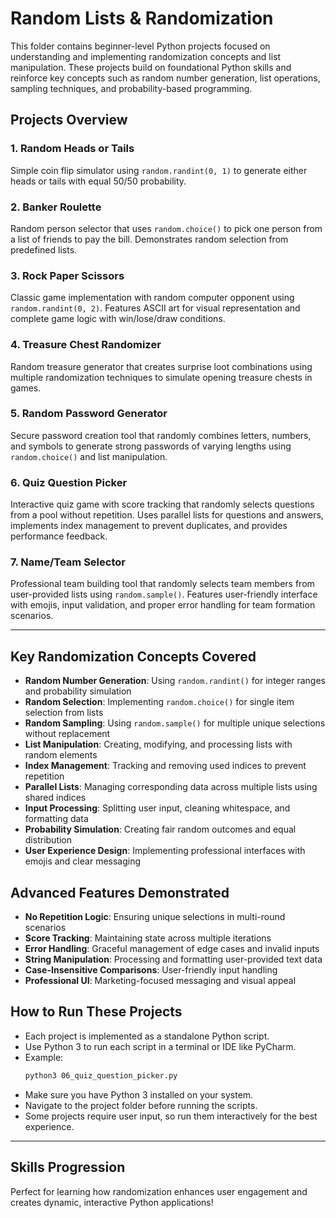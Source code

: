# Random Lists & Randomization

This folder contains beginner-level Python projects focused on understanding and implementing randomization concepts and list manipulation. These projects build on foundational Python skills and reinforce key concepts such as random number generation, list operations, sampling techniques, and probability-based programming.

## Projects Overview

### 1. Random Heads or Tails
Simple coin flip simulator using `random.randint(0, 1)` to generate either heads or tails with equal 50/50 probability.

### 2. Banker Roulette
Random person selector that uses `random.choice()` to pick one person from a list of friends to pay the bill. Demonstrates random selection from predefined lists.

### 3. Rock Paper Scissors
Classic game implementation with random computer opponent using `random.randint(0, 2)`. Features ASCII art for visual representation and complete game logic with win/lose/draw conditions.

### 4. Treasure Chest Randomizer
Random treasure generator that creates surprise loot combinations using multiple randomization techniques to simulate opening treasure chests in games.

### 5. Random Password Generator
Secure password creation tool that randomly combines letters, numbers, and symbols to generate strong passwords of varying lengths using `random.choice()` and list manipulation.

### 6. Quiz Question Picker
Interactive quiz game with score tracking that randomly selects questions from a pool without repetition. Uses parallel lists for questions and answers, implements index management to prevent duplicates, and provides performance feedback.

### 7. Name/Team Selector
Professional team building tool that randomly selects team members from user-provided lists using `random.sample()`. Features user-friendly interface with emojis, input validation, and proper error handling for team formation scenarios.

---

## Key Randomization Concepts Covered

- **Random Number Generation**: Using `random.randint()` for integer ranges and probability simulation
- **Random Selection**: Implementing `random.choice()` for single item selection from lists
- **Random Sampling**: Using `random.sample()` for multiple unique selections without replacement
- **List Manipulation**: Creating, modifying, and processing lists with random elements
- **Index Management**: Tracking and removing used indices to prevent repetition
- **Parallel Lists**: Managing corresponding data across multiple lists using shared indices
- **Input Processing**: Splitting user input, cleaning whitespace, and formatting data
- **Probability Simulation**: Creating fair random outcomes and equal distribution
- **User Experience Design**: Implementing professional interfaces with emojis and clear messaging

## Advanced Features Demonstrated

- **No Repetition Logic**: Ensuring unique selections in multi-round scenarios
- **Score Tracking**: Maintaining state across multiple iterations
- **Error Handling**: Graceful management of edge cases and invalid inputs
- **String Manipulation**: Processing and formatting user-provided text data
- **Case-Insensitive Comparisons**: User-friendly input handling
- **Professional UI**: Marketing-focused messaging and visual appeal

## How to Run These Projects

- Each project is implemented as a standalone Python script.
- Use Python 3 to run each script in a terminal or IDE like PyCharm.
- Example:  
  ```bash
  python3 06_quiz_question_picker.py
  ```
- Make sure you have Python 3 installed on your system.
- Navigate to the project folder before running the scripts.
- Some projects require user input, so run them interactively for the best experience.

---

## Skills Progression

Perfect for learning how randomization enhances user engagement and creates dynamic, interactive Python applications!
